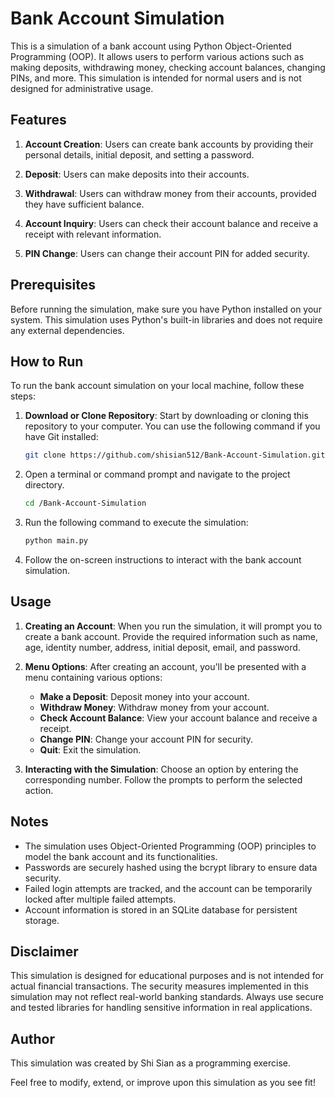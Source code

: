 # Bank Account Simulation

This is a simulation of a bank account using Python Object-Oriented Programming (OOP). It allows users to perform various actions such as making deposits, withdrawing money, checking account balances, changing PINs, and more. This simulation is intended for normal users and is not designed for administrative usage.

## Features

1. **Account Creation**: Users can create bank accounts by providing their personal details, initial deposit, and setting a password.

2. **Deposit**: Users can make deposits into their accounts.

3. **Withdrawal**: Users can withdraw money from their accounts, provided they have sufficient balance.

4. **Account Inquiry**: Users can check their account balance and receive a receipt with relevant information.

5. **PIN Change**: Users can change their account PIN for added security.

## Prerequisites

Before running the simulation, make sure you have Python installed on your system. This simulation uses Python's built-in libraries and does not require any external dependencies.

## How to Run

To run the bank account simulation on your local machine, follow these steps:

1. **Download or Clone Repository**: Start by downloading or cloning this repository to your computer. You can use the following command if you have Git installed:

   ```bash
   git clone https://github.com/shisian512/Bank-Account-Simulation.git
   ```

2. Open a terminal or command prompt and navigate to the project directory.

   ```bash
   cd /Bank-Account-Simulation
   ```
   
4. Run the following command to execute the simulation:

   ```bash
   python main.py
   ```

5. Follow the on-screen instructions to interact with the bank account simulation.

## Usage

1. **Creating an Account**: When you run the simulation, it will prompt you to create a bank account. Provide the required information such as name, age, identity number, address, initial deposit, email, and password.

2. **Menu Options**: After creating an account, you'll be presented with a menu containing various options:
   - **Make a Deposit**: Deposit money into your account.
   - **Withdraw Money**: Withdraw money from your account.
   - **Check Account Balance**: View your account balance and receive a receipt.
   - **Change PIN**: Change your account PIN for security.
   - **Quit**: Exit the simulation.

3. **Interacting with the Simulation**: Choose an option by entering the corresponding number. Follow the prompts to perform the selected action.

## Notes

- The simulation uses Object-Oriented Programming (OOP) principles to model the bank account and its functionalities.
- Passwords are securely hashed using the bcrypt library to ensure data security.
- Failed login attempts are tracked, and the account can be temporarily locked after multiple failed attempts.
- Account information is stored in an SQLite database for persistent storage.

## Disclaimer

This simulation is designed for educational purposes and is not intended for actual financial transactions. The security measures implemented in this simulation may not reflect real-world banking standards. Always use secure and tested libraries for handling sensitive information in real applications.

## Author

This simulation was created by Shi Sian as a programming exercise.

Feel free to modify, extend, or improve upon this simulation as you see fit!
